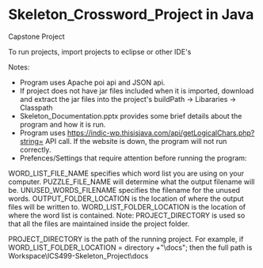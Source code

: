 # Skeleton_Crossword_Project in Java

Capstone Project

To run projects, import projects to eclipse or other IDE's

Notes:

- Program uses Apache poi api and JSON api.
- If project does not have jar files included when it is imported, download and extract the jar files into the project's buildPath -> Libararies -> Classpath
- Skeleton_Documentation.pptx provides some brief details about the program and how it is run.
- Program uses https://indic-wp.thisisjava.com/api/getLogicalChars.php?string= API call. If the website is down, the program will not run correctly.
- Prefences/Settings that require attention before running the program:

WORD_LIST_FILE_NAME specifies which word list you are using on your computer.
PUZZLE_FILE_NAME will determine what the output filename will be.
UNUSED_WORDS_FILENAME specifies the filename for the unused words.
OUTPUT_FOLDER_LOCATION is the location of where the output files will be written to.
WORD_LIST_FOLDER_LOCATION is the location of where the word list is contained.
Note: PROJECT_DIRECTORY is used so that all the files are maintained inside the project folder.

PROJECT_DIRECTORY is the path of the running project. For example, if WORD_LIST_FOLDER_LOCATION = directory +"\docs\"; then the full path is Workspace\ICS499-Skeleton_Project\docs
